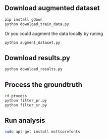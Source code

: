 ## Download augmented dataset

```bash
pip install gdown
python download_train_data.py
```

Or you could augment the data locally by runing
```bash
python augment_dataset.py
```

## Download results.py
```bash
python download_results.py
```

## Process the groundtruth
```bash
cd process
python filter_pr.py
python filter_sr.py
```

## Run analysis
```bash
sudo apt-get install msttcorefonts
```
